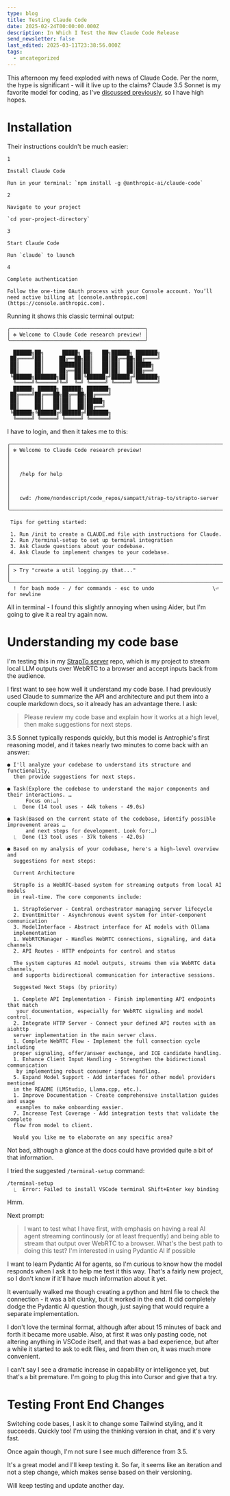 ```yaml
---
type: blog
title: Testing Claude Code
date: 2025-02-24T00:00:00.000Z
description: In Which I Test the New Claude Code Release
send_newsletter: false
last_edited: 2025-03-11T23:38:56.000Z
tags:
  - uncategorized
---
```


This afternoon my feed exploded with news of Claude Code. Per the norm, the hype is significant - will it live up to the claims? Claude 3.5 Sonnet is my favorite model for coding, as I've [discussed previously](https://sampatt.com/blog/2025-02-09-AI), so I have high hopes.

# Installation

Their instructions couldn't be much easier:

```
1

Install Claude Code

Run in your terminal: `npm install -g @anthropic-ai/claude-code`

2

Navigate to your project

`cd your-project-directory`

3

Start Claude Code

Run `claude` to launch

4

Complete authentication

Follow the one-time OAuth process with your Console account. You’ll need active billing at [console.anthropic.com](https://console.anthropic.com).
```

Running it shows this classic terminal output:

```
╭────────────────────────────────────────────╮
│ ✻ Welcome to Claude Code research preview! │
╰────────────────────────────────────────────╯

  ██████╗██╗      █████╗ ██╗   ██╗██████╗ ███████╗
 ██╔════╝██║     ██╔══██╗██║   ██║██╔══██╗██╔════╝
 ██║     ██║     ███████║██║   ██║██║  ██║█████╗  
 ██║     ██║     ██╔══██║██║   ██║██║  ██║██╔══╝  
 ╚██████╗███████╗██║  ██║╚██████╔╝██████╔╝███████╗
  ╚═════╝╚══════╝╚═╝  ╚═╝ ╚═════╝ ╚═════╝ ╚══════╝
  ██████╗ ██████╗ ██████╗ ███████╗                
 ██╔════╝██╔═══██╗██╔══██╗██╔════╝                
 ██║     ██║   ██║██║  ██║█████╗                  
 ██║     ██║   ██║██║  ██║██╔══╝                  
 ╚██████╗╚██████╔╝██████╔╝███████╗                
  ╚═════╝ ╚═════╝ ╚═════╝ ╚══════╝
```

I have to login, and then it takes me to this:

```
╭──────────────────────────────────────────────────────────────────────╮
│ ✻ Welcome to Claude Code research preview!                           │
│                                                                      │
│   /help for help                                                     │
│                                                                      │
│   cwd: /home/nondescript/code_repos/sampatt/strap-to/strapto-server  │
╰──────────────────────────────────────────────────────────────────────╯

 Tips for getting started:

 1. Run /init to create a CLAUDE.md file with instructions for Claude.
 2. Run /terminal-setup to set up terminal integration
 3. Ask Claude questions about your codebase.
 4. Ask Claude to implement changes to your codebase.

╭─────────────────────────────────────────────────────────────────────────────────╮
│ > Try "create a util logging.py that..."                                        │
╰─────────────────────────────────────────────────────────────────────────────────╯
  ! for bash mode · / for commands · esc to undo                   \⏎ for newline
```

All in terminal - I found this slightly annoying when using Aider, but I'm going to give it a real try again now.

# Understanding my code base

I'm testing this in my [StrapTo server](https://github.com/SamPatt/strapto-server) repo, which is my project to stream local LLM outputs over WebRTC to a browser and accept inputs back from the audience.

I first want to see how well it understand my code base. I had previously used Claude to summarize the API and architecture and put them into a couple markdown docs, so it already has an advantage there. I ask:

> Please review my code base and explain how it works at a high level, then make 
  suggestions for next steps.

3.5 Sonnet typically responds quickly, but this model is Antrophic's first reasoning model, and it takes nearly two minutes to come back with an answer:

```
● I'll analyze your codebase to understand its structure and functionality,
  then provide suggestions for next steps.

● Task(Explore the codebase to understand the major components and their interactions. …
      Focus on:…)
  ⎿  Done (14 tool uses · 44k tokens · 49.0s)

● Task(Based on the current state of the codebase, identify possible improvement areas …
      and next steps for development. Look for:…)
  ⎿  Done (13 tool uses · 37k tokens · 42.0s)

● Based on my analysis of your codebase, here's a high-level overview and
  suggestions for next steps:

  Current Architecture

  StrapTo is a WebRTC-based system for streaming outputs from local AI models
  in real-time. The core components include:

  1. StrapToServer - Central orchestrator managing server lifecycle
  2. EventEmitter - Asynchronous event system for inter-component communication
  3. ModelInterface - Abstract interface for AI models with Ollama
  implementation
  1. WebRTCManager - Handles WebRTC connections, signaling, and data channels
  2. API Routes - HTTP endpoints for control and status

  The system captures AI model outputs, streams them via WebRTC data channels,
  and supports bidirectional communication for interactive sessions.

  Suggested Next Steps (by priority)

  1. Complete API Implementation - Finish implementing API endpoints that match
   your documentation, especially for WebRTC signaling and model control.
  2. Integrate HTTP Server - Connect your defined API routes with an aiohttp
  server implementation in the main server class.
  1. Complete WebRTC Flow - Implement the full connection cycle including
  proper signaling, offer/answer exchange, and ICE candidate handling.
  1. Enhance Client Input Handling - Strengthen the bidirectional communication
   by implementing robust consumer input handling.
  5. Expand Model Support - Add interfaces for other model providers mentioned
  in the README (LMStudio, Llama.cpp, etc.).
  1. Improve Documentation - Create comprehensive installation guides and usage
   examples to make onboarding easier.
  7. Increase Test Coverage - Add integration tests that validate the complete
  flow from model to client.

  Would you like me to elaborate on any specific area?
```

Not bad, although a glance at the docs could have provided quite a bit of that information.

I tried the suggested `/terminal-setup` command:

```
/terminal-setup 
  ⎿  Error: Failed to install VSCode terminal Shift+Enter key binding
```

Hmm.

Next prompt:

>I want to test what I have first, with emphasis on having a real AI agent 
  streaming continously (or at least frequently) and being able to stream that 
  output over WebRTC to a browser. What's the best path to doing this test? I'm 
  interested in using Pydantic AI if possible

I want to learn Pydantic AI for agents, so I'm curious to know how the model responds when I ask it to help me test it this way. That's a fairly new project, so I don't know if it'll have much information about it yet.

It eventually walked me though creating a python and html file to check the connection - it was a bit clunky, but it worked in the end. It did completely dodge the Pydantic AI question though, just saying that would require a separate implementation.

I don't love the terminal format, although after about 15 minutes of back and forth it became more usable. Also, at first it was only pasting code, not altering anything in VSCode itself, and that was a bad experience, but after a while it started to ask to edit files, and from then on, it was much more convenient.

I can't say I see a dramatic increase in capability or intelligence yet, but that's a bit premature. I'm going to plug this into Cursor and give that a try.

# Testing Front End Changes

Switching code bases, I ask it to change some Tailwind styling, and it succeeds. Quickly too! I'm using the thinking version in chat, and it's very fast.

Once again though, I'm not sure I see much difference from 3.5.

It's a great model and I'll keep testing it. So far, it seems like an iteration and not a step change, which makes sense based on their versioning.

Will keep testing and update another day.
